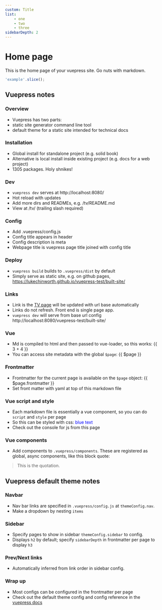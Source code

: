 ```yaml
---
custom: Title
list:
    - one
    - two
    - three
sidebarDepth: 2
---
```


# Home page
This is the home page of your vuepress site.
Go nuts with markdown.
```js
'example'.slice();
```
## Vuepress notes

### Overview
* Vuepress has two parts:
* static site generator command line tool
* default theme for a static site intended for technical docs

### Installation
* Global install for standalone project (e.g. solid book)
* Alternative is local install inside existing project (e.g. docs for a web project)
* 1305 packages. Holy shnikes!

### Dev
* `vuepress dev` serves at http://localhost:8080/
* Hot reload with updates
* Add more dirs and READMEs, e.g. /tv/README.md
* View at /tv/ (trailing slash required)

### Config
* Add .vuepress/config.js
* Config title appears in header
* Config description is meta
* Webpage title is vuepress page title joined with config title

### Deploy
* `vuepress build` builds to `.vuepress/dist` by default
* Simply serve as static site, e.g. on github pages, https://lukechinworth.github.io/vuepress-test/built-site/

### Links
* Link is the [TV page](/tv/) will be updated with url base automatically
* Links do not refresh. Front end is single page app.
* `vuepress dev` will serve from base url config http://localhost:8080/vuepress-test/built-site/

### Vue
* Md is compiled to html and then passed to vue-loader, so this works: {{ 3 + 4 }}
* You can access site metadata with the global `$page`: {{ $page }}

### Frontmatter
* Frontmatter for the current page is available on the `$page` object: {{ $page.frontmatter }}
* Set front matter with yaml at top of this markdown file

### Vue script and style
* Each markdown file is essentially a vue component, so you can do `script` and `style` per page
* So this can be styled with css: <span class="blue">blue text</span>
* Check out the console for js from this page

<script>
export default {
    mounted() {
        console.log('hello from home page')
    }
}
</script>

<style>
.blue {
    color: blue;
}
</style>

### Vue components
* Add components to `.vuepress/components`. These are registered as global, async components, like this block quote:

<BlockQuote citeUrl="http://example.com/" citeLabel="Author">
This is the quotation.

</BlockQuote>

## Vuepress default theme notes

### Navbar
* Nav bar links are specified in `.vuepress/config.js` at `themeConfig.nav`.
* Make a dropdown by nesting `items`

### Sidebar
* Specify pages to show in sidebar `themeConfig.sidebar` to config.
* Displays `h2` by default; specify `sidebarDepth` in frontmatter per page to display  `h3`

### Prev/Next links
* Automatically inferred from link order in sidebar config.

### Wrap up
* Most configs can be configured in the frontmatter per page
* Check out the default theme config and config reference in the [vuepress docs](https://vuepress.vuejs.org/)
